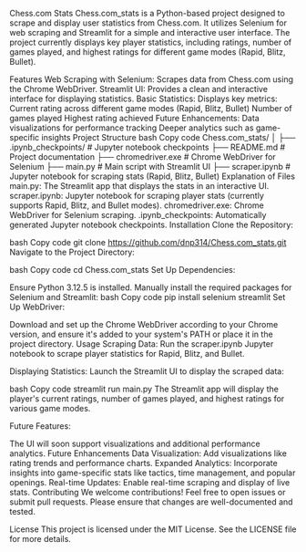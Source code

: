 Chess.com Stats
Chess.com_stats is a Python-based project designed to scrape and display user statistics from Chess.com. It utilizes Selenium for web scraping and Streamlit for a simple and interactive user interface. The project currently displays key player statistics, including ratings, number of games played, and highest ratings for different game modes (Rapid, Blitz, Bullet).

Features
Web Scraping with Selenium: Scrapes data from Chess.com using the Chrome WebDriver.
Streamlit UI: Provides a clean and interactive interface for displaying statistics.
Basic Statistics: Displays key metrics:
Current rating across different game modes (Rapid, Blitz, Bullet)
Number of games played
Highest rating achieved
Future Enhancements:
Data visualizations for performance tracking
Deeper analytics such as game-specific insights
Project Structure
bash
Copy code
Chess.com_stats/
│
├── .ipynb_checkpoints/      # Jupyter notebook checkpoints
├── README.md                # Project documentation
├── chromedriver.exe         # Chrome WebDriver for Selenium
├── main.py                  # Main script with Streamlit UI
├── scraper.ipynb            # Jupyter notebook for scraping stats (Rapid, Blitz, Bullet)
Explanation of Files
main.py: The Streamlit app that displays the stats in an interactive UI.
scraper.ipynb: Jupyter notebook for scraping player stats (currently supports Rapid, Blitz, and Bullet modes).
chromedriver.exe: Chrome WebDriver for Selenium scraping.
.ipynb_checkpoints: Automatically generated Jupyter notebook checkpoints.
Installation
Clone the Repository:

bash
Copy code
git clone https://github.com/dnp314/Chess.com_stats.git
Navigate to the Project Directory:

bash
Copy code
cd Chess.com_stats
Set Up Dependencies:

Ensure Python 3.12.5 is installed.
Manually install the required packages for Selenium and Streamlit:
bash
Copy code
pip install selenium streamlit
Set Up WebDriver:

Download and set up the Chrome WebDriver according to your Chrome version, and ensure it's added to your system's PATH or place it in the project directory.
Usage
Scraping Data: Run the scraper.ipynb Jupyter notebook to scrape player statistics for Rapid, Blitz, and Bullet.

Displaying Statistics: Launch the Streamlit UI to display the scraped data:

bash
Copy code
streamlit run main.py
The Streamlit app will display the player's current ratings, number of games played, and highest ratings for various game modes.

Future Features:

The UI will soon support visualizations and additional performance analytics.
Future Enhancements
Data Visualization: Add visualizations like rating trends and performance charts.
Expanded Analytics: Incorporate insights into game-specific stats like tactics, time management, and popular openings.
Real-time Updates: Enable real-time scraping and display of live stats.
Contributing
We welcome contributions! Feel free to open issues or submit pull requests. Please ensure that changes are well-documented and tested.

License
This project is licensed under the MIT License. See the LICENSE file for more details.